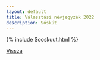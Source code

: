 ```yaml
---
layout: default
title: Választási névjegyzék 2022
description: Sóskút
---
```


{% include Sooskuut.html %}

[Vissza](./)